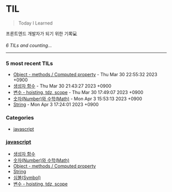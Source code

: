 # TIL
> Today I Learned

프론트엔드 개발자가 되기 위한 기록💻


_6 TILs and counting..._

---

### 5 most recent TILs

- [Object - methods / Computed property](javascript/object_methods_computed_property.md) - Thu Mar 30 22:55:32 2023 +0900
- [생성자 함수](javascript/constructor_function.md) - Thu Mar 30 21:43:27 2023 +0900
- [변수 - hoisting, tdz, scope](javascript/variable_hoisting_tdz_scope.md) - Thu Mar 30 17:49:07 2023 +0900
- [숫자(Number)와 수학(Math)](javascript/number_math.md) - Mon Apr 3 15:53:13 2023 +0900
- [String](javascript/string.md) - Mon Apr 3 17:24:01 2023 +0900

### Categories

- [javascript](#javascript)

### [javascript](#javascript)
- [생성자 함수](javascript/constructor_function.md)
- [숫자(Number)와 수학(Math)](javascript/number_math.md)
- [Object - methods / Computed property](javascript/object_methods_computed_property.md)
- [String](javascript/string.md)
- [심볼(Symbol)](javascript/symbol.md)
- [변수 - hoisting, tdz, scope](javascript/variable_hoisting_tdz_scope.md)

[1]: https://simonwillison.net/2020/Apr/20/self-rewriting-readme/
[2]: https://github.com/jbranchaud/til

